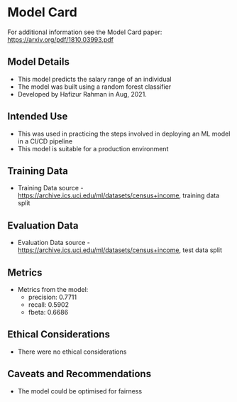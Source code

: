 # Model Card

For additional information see the Model Card paper: https://arxiv.org/pdf/1810.03993.pdf

## Model Details
- This model predicts the salary range of an individual
- The model was built using a random forest classifier
- Developed by Hafizur Rahman in Aug, 2021. 

## Intended Use
- This was used in practicing the steps involved in deploying an ML model in a CI/CD pipeline
- This model is suitable for a production environment

## Training Data
- Training Data source - https://archive.ics.uci.edu/ml/datasets/census+income, training data split

## Evaluation Data
- Evaluation Data source - https://archive.ics.uci.edu/ml/datasets/census+income, test data split

## Metrics
- Metrics from the model:
    - precision: 0.7711
    - recall: 0.5902
    - fbeta: 0.6686

## Ethical Considerations
- There were no ethical considerations

## Caveats and Recommendations
- The model could be optimised for fairness
